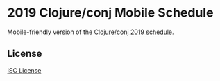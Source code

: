 # 2019 Clojure/conj Mobile Schedule

Mobile-friendly version of the [Clojure/conj 2019 schedule].

## License

[ISC License]

[Clojure/conj 2019 schedule]:https://cljs.info/conj2019-schedule
[ISC License]:LICENSE.md
